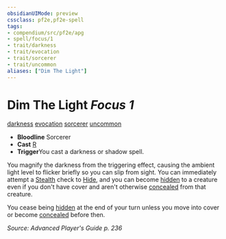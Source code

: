 ```yaml
---
obsidianUIMode: preview
cssclass: pf2e,pf2e-spell
tags:
- compendium/src/pf2e/apg
- spell/focus/1
- trait/darkness
- trait/evocation
- trait/sorcerer
- trait/uncommon
aliases: ["Dim The Light"]
---
```

# Dim The Light *Focus 1*   
[darkness](/rules/traits/darkness.md)  [evocation](/rules/traits/evocation.md)  [sorcerer](/rules/traits/sorcerer.md)  [uncommon](/rules/traits/uncommon.md)  

- **Bloodline** Sorcerer
- **Cast** [R](/rules/core-rulebook/chapter-9-playing-the-game.md#Actions "Reaction") 
- **Trigger**You cast a darkness or shadow spell.

You magnify the darkness from the triggering effect, causing the ambient light level to flicker briefly so you can slip from sight. You can immediately attempt a [Stealth](/compendium/skills.md#Stealth) check to [Hide](/rules/actions/hide.md), and you can become [hidden](/rules/conditions.md#Hidden) to a creature even if you don't have cover and aren't otherwise [concealed](/rules/conditions.md#Concealed) from that creature.

You cease being [hidden](/rules/conditions.md#Hidden) at the end of your turn unless you move into cover or become [concealed](/rules/conditions.md#Concealed) before then.

*Source: Advanced Player's Guide p. 236*